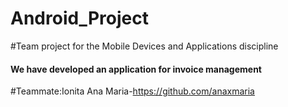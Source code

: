 # Android_Project
#Team project for the Mobile Devices and Applications discipline
#### We have developed an application for invoice management
#Teammate:Ionita Ana Maria-https://github.com/anaxmaria

